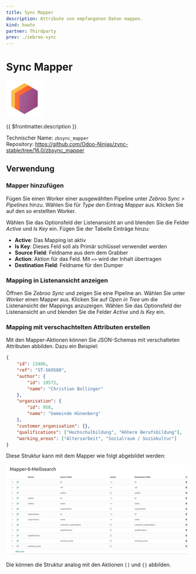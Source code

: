 ```yaml
---
title: Sync Mapper
description: Attribute von empfangenen Daten mappen.
kind: howto
partner: Thirdparty
prev: ./zebroo-sync
---
```


# Sync Mapper

![icons_odoo_thirdparty](attachments/icons_odoo_thirdparty.png)

{{ $frontmatter.description }}

Technischer Name: `zbsync_mapper`\
Repository: <https://github.com/Odoo-Ninjas/zync-stable/tree/16.0/zbsync_mapper>

## Verwendung

### Mapper hinzufügen

Fügen Sie einen Worker einer ausgewählten Pipeline unter _Zebroo Sync > Pipelines_ hinzu. Wählen Sie für _Type_ den Eintrag _Mapper_ aus. Klicken Sie auf den so erstellten Worker.

Wählen Sie das Optionsfeld der Listenansicht an und blenden Sie die Felder _Active_ und _Is Key_ ein. Fügen Sie der Tabelle Einträge hinzu:

- **Active**: Das Mapping ist aktiv
- **Is Key**: Dieses Feld soll als Primär schlüssel verwendet werden
- **Source Field**: Feldname aus dem dem Grabber
- **Action**: Aktion für das Feld. Mit `=>` wird der Inhalt übertragen
- **Destination Field**: Feldname für den Dumper

### Mapping in Listenansicht anzeigen

Öffnen Sie _Zebroo Sync_ und zeigen Sie eine Pipeline an. Wählen Sie unter _Worker_ einen Mapper aus. Klicken Sie auf _Open in Tree_ um die Listenansicht der Mappings anzuzeigen. Wählen Sie das Optionsfeld der Listenansicht an und blenden Sie die Felder _Active_ und _Is Key_ ein.

### Mapping mit verschachtelten Attributen erstellen

Mit den Mapper-Aktionen können Sie JSON-Schemas mit verschalteten Attributen abbilden. Dazu ein Beispiel:

```json
{
    "id": 13486,
    "ref": "ST-569580",
    "author": {
        "id": 19572,
        "name": "Christian Bollinger"
    },
    "organisation": {
        "id": 958,
        "name": "Gemeinde Hünenberg"
    },
    "customer_organisation": {},
    "qualifications": ["Hochschulbildung", "Höhere Berufsbildung"],
    "working_areas": ["Altersarbeit", "Sozialraum / Soziokultur"]
}
```

Diese Struktur kann mit dem Mapper wie folgt abgebildet werden:

![](attachments/Sync%20Mapper%20Nested%20Attributes.png)

Die können die Struktur analog mit den Aktionen `[]` und `{}` abbilden.
